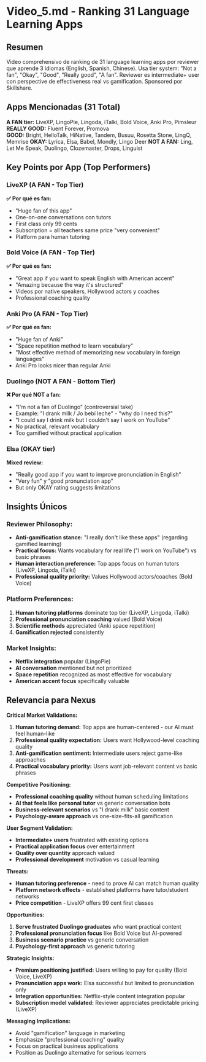 # Video_5.md - Ranking 31 Language Learning Apps

## Resumen
Video comprehensivo de ranking de 31 language learning apps por reviewer que aprende 3 idiomas (English, Spanish, Chinese). Usa tier system: "Not a fan", "Okay", "Good", "Really good", "A fan". Reviewer es intermediate+ user con perspective de effectiveness real vs gamification. Sponsored por Skillshare.

## Apps Mencionadas (31 Total)
**A FAN tier:** LiveXP, LingoPie, Lingoda, iTalki, Bold Voice, Anki Pro, Pimsleur
**REALLY GOOD:** Fluent Forever, Promova  
**GOOD:** Bright, HelloTalk, HiNative, Tandem, Busuu, Rosetta Stone, LingQ, Memrise
**OKAY:** Lyrica, Elsa, Babel, Mondly, Lingo Deer
**NOT A FAN:** Ling, Let Me Speak, Duolingo, Clozemaster, Drops, Linguist

## Key Points por App (Top Performers)

### LiveXP (A FAN - Top Tier)
**✅ Por qué es fan:**
- "Huge fan of this app"
- One-on-one conversations con tutors
- First class only 99 cents
- Subscription = all teachers same price "very convenient"
- Platform para human tutoring

### Bold Voice (A FAN - Top Tier)  
**✅ Por qué es fan:**
- "Great app if you want to speak English with American accent"
- "Amazing because the way it's structured"
- Videos por native speakers, Hollywood actors y coaches
- Professional coaching quality

### Anki Pro (A FAN - Top Tier)
**✅ Por qué es fan:**
- "Huge fan of Anki"
- "Space repetition method to learn vocabulary"
- "Most effective method of memorizing new vocabulary in foreign languages"
- Anki Pro looks nicer than regular Anki

### Duolingo (NOT A FAN - Bottom Tier)
**❌ Por qué NOT a fan:**
- "I'm not a fan of Duolingo" (controversial take)
- Example: "I drank milk / Jo bebí leche" - "why do I need this?"
- "I could say I drink milk but I couldn't say I work on YouTube"
- No practical, relevant vocabulary
- Too gamified without practical application

### Elsa (OKAY tier)
**Mixed review:**
- "Really good app if you want to improve pronunciation in English"
- "Very fun" y "good pronunciation app"
- But only OKAY rating suggests limitations

## Insights Únicos

### Reviewer Philosophy:
- **Anti-gamification stance:** "I really don't like these apps" (regarding gamified learning)
- **Practical focus:** Wants vocabulary for real life ("I work on YouTube") vs basic phrases
- **Human interaction preference:** Top apps focus on human tutors (LiveXP, Lingoda, iTalki)
- **Professional quality priority:** Values Hollywood actors/coaches (Bold Voice)

### Platform Preferences:
1. **Human tutoring platforms** dominate top tier (LiveXP, Lingoda, iTalki)
2. **Professional pronunciation coaching** valued (Bold Voice)
3. **Scientific methods** appreciated (Anki space repetition)
4. **Gamification rejected** consistently

### Market Insights:
- **Netflix integration** popular (LingoPie)
- **AI conversation** mentioned but not prioritized
- **Space repetition** recognized as most effective for vocabulary
- **American accent focus** specifically valuable

## Relevancia para Nexus

**Critical Market Validations:**
1. **Human tutoring demand:** Top apps are human-centered - our AI must feel human-like
2. **Professional quality expectation:** Users want Hollywood-level coaching quality
3. **Anti-gamification sentiment:** Intermediate users reject game-like approaches
4. **Practical vocabulary priority:** Users want job-relevant content vs basic phrases

**Competitive Positioning:**
- **Professional coaching quality** without human scheduling limitations
- **AI that feels like personal tutor** vs generic conversation bots
- **Business-relevant scenarios** vs "I drank milk" basic content
- **Psychology-aware approach** vs one-size-fits-all gamification

**User Segment Validation:**
- **Intermediate+ users** frustrated with existing options
- **Practical application focus** over entertainment
- **Quality over quantity** approach valued
- **Professional development** motivation vs casual learning

**Threats:**
- **Human tutoring preference** - need to prove AI can match human quality
- **Platform network effects** - established platforms have tutor/student networks
- **Price competition** - LiveXP offers 99 cent first classes

**Opportunities:**
1. **Serve frustrated Duolingo graduates** who want practical content
2. **Professional pronunciation focus** like Bold Voice but AI-powered
3. **Business scenario practice** vs generic conversation
4. **Psychology-first approach** vs generic tutoring

**Strategic Insights:**
- **Premium positioning justified:** Users willing to pay for quality (Bold Voice, LiveXP)
- **Pronunciation apps work:** Elsa successful but limited to pronunciation only
- **Integration opportunities:** Netflix-style content integration popular
- **Subscription model validated:** Reviewer appreciates predictable pricing (LiveXP)

**Messaging Implications:**
- Avoid "gamification" language in marketing
- Emphasize "professional coaching" quality
- Focus on practical business applications
- Position as Duolingo alternative for serious learners
